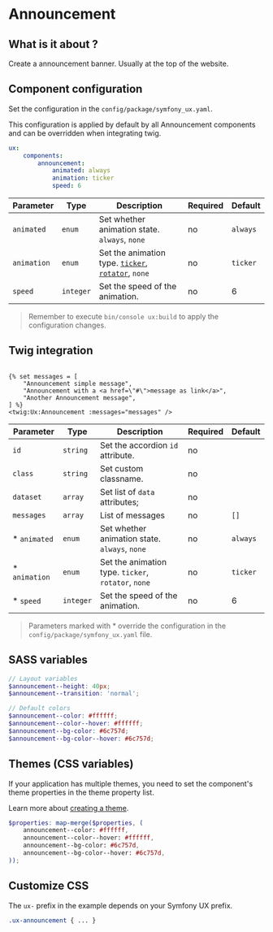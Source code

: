 # Announcement

## What is it about ?

Create a announcement banner. Usually at the top of the website.

<!-- Example -->
<!-- {"file": "00-default.html", "language": "twig"} -->
<!-- {"file": "01-skeleton.html", "language": "html", "render": false} -->

## Component configuration

Set the configuration in the `config/package/symfony_ux.yaml`.

This configuration is applied by default by all Announcement components and can be overridden when integrating twig.

```yaml
ux:
    components:
        announcement:
            animated: always
            animation: ticker
            speed: 6
```

| Parameter | Type | Description | Required | Default |
|-|-|-|-|-|
| `animated` | `enum` | Set whether animation state. `always`, `none` | no | `always` |
| `animation` | `enum` | Set the animation type.  [`ticker`](./ticker.md),  [`rotator`](./rotator.md), `none` | no | `ticker` |
| `speed` | `integer` | Set the speed of the animation. | no | 6 |

> Remember to execute `bin/console ux:build` to apply the configuration changes.

## Twig integration

```twig

{% set messages = [
    "Announcement simple message",
    "Announcement with a <a href=\"#\">message as link</a>",
    "Another Announcement message",
] %}
<twig:Ux:Announcement :messages="messages" />
``` 

| Parameter | Type | Description | Required | Default |
|-|-|-|-|-|
| `id` | `string` | Set the accordion `id` attribute. | no |  |
| `class` | `string` | Set custom classname. | no |  |
| `dataset` | `array` | Set list of `data` attributes; | no |  |
| `messages` | `array` | List of messages | no | `[]` |
| * `animated` | `enum` | Set whether animation state. `always`, `none` | no | `always` |
| * `animation` | `enum` | Set the animation type.  `ticker`,  `rotator`, `none` | no | `ticker` |
| * `speed` | `integer` | Set the speed of the animation. | no | 6 |

> Parameters marked with * override the configuration in the `config/package/symfony_ux.yaml` file.

## SASS variables

```scss
// Layout variables
$announcement--height: 40px;
$announcement--transition: 'normal';

// Default colors
$announcement--color: #ffffff;
$announcement--color--hover: #ffffff;
$announcement--bg-color: #6c757d;
$announcement--bg-color--hover: #6c757d;
```

## Themes (CSS variables)

If your application has multiple themes, you need to set the component's theme properties in the theme property list.

Learn more about [creating a theme](./../layout/themes.md).

```scss
$properties: map-merge($properties, (
    announcement--color: #ffffff,
    announcement--color--hover: #ffffff,
    announcement--bg-color: #6c757d,
    announcement--bg-color--hover: #6c757d,
));
```

## Customize CSS

The `ux-` prefix in the example depends on your Symfony UX prefix.
```scss
.ux-announcement { ... }
```